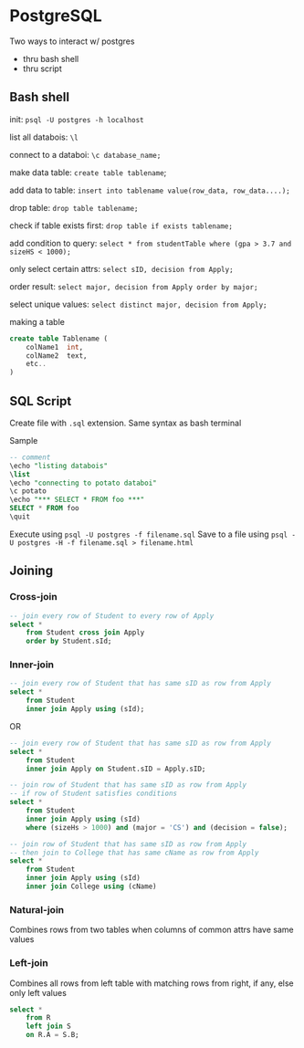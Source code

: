 # PostgreSQL
Two ways to interact w/ postgres
- thru bash shell
- thru script

## Bash shell
init: `psql -U postgres -h localhost`

list all databois: `\l`

connect to a databoi: `\c database_name;`

make data table: `create table tablename`;

add data to table: `insert into tablename value(row_data, row_data....);`

drop table: `drop table tablename;`

check if table exists first: `drop table if exists tablename;`

add condition to query: `select * from studentTable where (gpa > 3.7 and sizeHS < 1000);`

only select certain attrs: `select sID, decision from Apply;`

order result: `select major, decision from Apply order by major;`

select unique values: `select distinct major, decision from Apply;`

making a table
```sql
create table Tablename (
    colName1  int,
    colName2  text,
    etc..
)
```

## SQL Script
Create file with `.sql` extension. Same syntax as bash terminal

Sample

```sql
-- comment
\echo "listing databois"
\list
\echo "connecting to potato databoi"
\c potato
\echo "*** SELECT * FROM foo ***"
SELECT * FROM foo
\quit
```

Execute using `psql -U postgres -f filename.sql`
Save to a file using `psql -U postgres -H -f filename.sql > filename.html`

## Joining
### Cross-join
```sql
-- join every row of Student to every row of Apply
select *
    from Student cross join Apply
    order by Student.sId;
```

### Inner-join
```sql
-- join every row of Student that has same sID as row from Apply
select *
    from Student
    inner join Apply using (sId);
```

OR 

```sql
-- join every row of Student that has same sID as row from Apply
select *
    from Student
    inner join Apply on Student.sID = Apply.sID;
```

```sql
-- join row of Student that has same sID as row from Apply
-- if row of Student satisfies conditions
select *
    from Student
    inner join Apply using (sId)
    where (sizeHs > 1000) and (major = 'CS') and (decision = false);
```

```sql
-- join row of Student that has same sID as row from Apply
-- then join to College that has same cName as row from Apply
select *
    from Student
    inner join Apply using (sId)
    inner join College using (cName)
```

### Natural-join
Combines rows from two tables when columns of common attrs have same values

### Left-join
Combines all rows from left table with matching rows from right, if any, else
only left values

```sql
select *
    from R
    left join S
    on R.A = S.B;
```